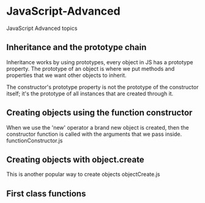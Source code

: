 # JavaScript-Advanced
JavaScript Advanced topics

## Inheritance and the prototype chain
Inheritance works by using prototypes, every object in JS has a prototype property.
The prototype of an object is where we put methods and properties that we want other objects to inherit. 

The constructor's prototype property is not the prototype of the constructor itself; it's the prototype of all instances that are created through it.

## Creating objects using the function constructor
When we use the 'new' operator a brand new object is created, then the constructor function is called 
with the arguments that we pass inside. functionConstructor.js

## Creating objects with object.create
This is another popular way to create objects objectCreate.js

## First class functions


